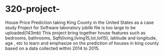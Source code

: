 # 320-project-
House Price Prediction taking King County in the United States as a case study 
Project for Software laboratory 
joblib file is too large to be uploaded(143mb)
This project bring together house features such as bedrooms, bathrooms, Sqft(living,living15,lot,lot15), latitiude and longitude, age , etc to learn and emphasize on the prediction of houses in king county based on a data collected within 2014 to 2015.
